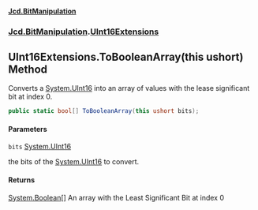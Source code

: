 #### [Jcd.BitManipulation](index.md 'index')

### [Jcd.BitManipulation](Jcd.BitManipulation.md 'Jcd.BitManipulation').[UInt16Extensions](Jcd.BitManipulation.UInt16Extensions.md 'Jcd.BitManipulation.UInt16Extensions')

## UInt16Extensions.ToBooleanArray(this ushort) Method

Converts a [System.UInt16](https://docs.microsoft.com/en-us/dotnet/api/System.UInt16 'System.UInt16') into an array of values with the lease significant bit at index 0.

```csharp
public static bool[] ToBooleanArray(this ushort bits);
```

#### Parameters

<a name='Jcd.BitManipulation.UInt16Extensions.ToBooleanArray(thisushort).bits'></a>

`bits` [System.UInt16](https://docs.microsoft.com/en-us/dotnet/api/System.UInt16 'System.UInt16')

the bits of the [System.UInt16](https://docs.microsoft.com/en-us/dotnet/api/System.UInt16 'System.UInt16') to convert.

#### Returns

[System.Boolean](https://docs.microsoft.com/en-us/dotnet/api/System.Boolean 'System.Boolean')[[]](https://docs.microsoft.com/en-us/dotnet/api/System.Array 'System.Array')
An array with the Least Significant Bit at index 0